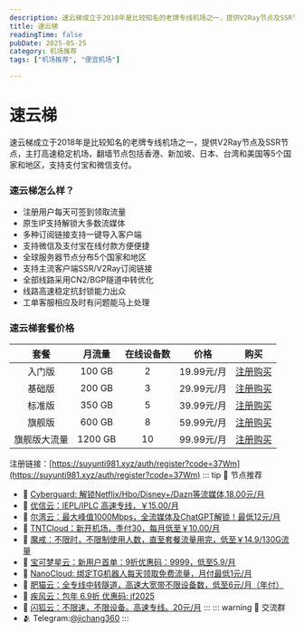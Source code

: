 ```yaml
---
description: 速云梯成立于2018年是比较知名的老牌专线机场之一，提供V2Ray节点及SSR节点，主打高速稳定机场，翻墙节点包括香港、新加坡、日本、台湾和美国等5个国家和地区，支持支付宝和微信支付，比一元机场稳定可靠。
title: 速云梯
readingTime: false
pubDate: 2025-05-25
category: 机场推荐
tags: ["机场推荐", "便宜机场"]

---
```

# 速云梯
速云梯成立于2018年是比较知名的老牌专线机场之一，提供V2Ray节点及SSR节点，主打高速稳定机场，翻墙节点包括香港、新加坡、日本、台湾和美国等5个国家和地区，支持支付宝和微信支付。
### 速云梯怎么样？
- 注册用户每天可签到领取流量
- 原生IP支持解锁大多数流媒体
- 多种订阅链接支持一键导入客户端
- 支持微信及支付宝在线付款方便便捷
- 全球服务器节点分布5个国家和地区
- 支持主流客户端SSR/V2Ray订阅链接
- 全部线路采用CN2/BGP隧道中转优化
- 线路高速稳定抗封锁能力出众
- 工单客服相应及时有问题能马上处理
### 速云梯套餐价格
|   **套餐**   | **月流量** | **在线设备数** |  **价格**  |                          **购买**                          |
| :----------: | :--------: | :------------: | :--------: | :--------------------------------------------------------: |
|    入门版    |   100 GB   |       2        | 19.99元/月 | [注册购买](https://suyunti981.xyz/auth/register?code=37Wm) |
|    基础版    |   200 GB   |       3        | 29.99元/月 | [注册购买](https://suyunti981.xyz/auth/register?code=37Wm) |
|    标准版    |   350 GB   |       5        | 39.99元/月 | [注册购买](https://suyunti981.xyz/auth/register?code=37Wm) |
|    旗舰版    |   600 GB   |       8        | 59.99元/月 | [注册购买](https://suyunti981.xyz/auth/register?code=37Wm) |
| 旗舰版大流量 |  1200 GB   |       10       | 99.99元/月 | [注册购买](https://suyunti981.xyz/auth/register?code=37Wm) |
注册链接：[https://suyunti981.xyz/auth/register?code=37Wm](https://suyunti981.xyz/auth/register?code=37Wm)
::: tip 🎉 节点推荐
- 🚀 [Cyberguard: 解锁Netflix/Hbo/Disney+/Dazn等流媒体,18.00元/月](https://www.cyberguard.best/#/register?code=XsreC0T5)<br>
- 🚀 [优信云：IEPL/IPLC 高速专线，￥15.00/月](https://www.优信云.com/#/register?code=JRtE5uIV)<br>
- 🚀 [尔湾云：最大峰值1000Mbps，全流媒体及ChatGPT解锁！最低12元/月](https://erwan6.net/auth/register?code=BoObCd)<br>
- 🚀 [TNTCloud：新开机场，季付30，每月低至￥10.00/月](https://haibing822.tntvipaff.cc/#/register?code=GtjJVgml)<br>
- 🚀 [魔戒：不限时，不限制使用人数，直至套餐流量用完，低至￥14.9/130G流量](https://mojie.app/#/register?code=sSdtPtLo)<br>
- 🚀 [宝可梦星云：新用户首单：9折优惠码：9999，低至5.9/月 ](https://love.521pokemon.com/register?code=56ERkkxp)<br>
- 🚀 [NanoCloud: 绑定TG机器人每天领取免费流量，月付最低1元/月](https://edu.uodoo.bid/auth/register?code=JMiOQDHf)<br>
- 🚀 [肥猫云：全专线中转隧道，高速大宽带不限设备数，低至6元/月（年付）](https://fchb1188.fcvipaff.cc/register?aff=X1vZd2wf)<br>
- 🚀 [疾风云：包年 6.9折 优惠码: jf2025](https://homes.tr25.cn?code=ReCm)<br>
- 🚀 [闪狐云：不限速，不限设备。高速专线。20元/月](https://inv02.ffaff.cc/register?aff=WQApz2pv)
:::
::: warning  💬 交流群
- 🫂 Telegram:[@jichang360](https://t.me/jichang360)
:::
